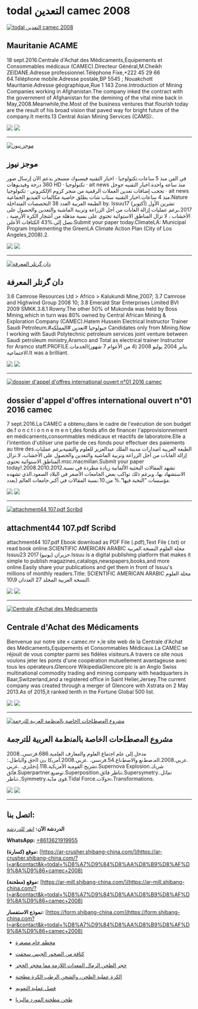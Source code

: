 # todal التعدين camec 2008

<a href="https://swt.shibang-china.com/?l=ar&img&k=todal+%D8%A7%D9%84%D8%AA%D8%B9%D8%AF%D9%8A%D9%86+camec+2008" target="_blank">![todal التعدين camec 2008](http://static.shibang-china.com/all-800x300/747.jpg)</a>

## Mauritanie ACAME
18 sept.2016.Centrale d&#39;Achat des Médicaments,Équipements et Consommables médicaux (CAMEC).Directeur Général,M.Cheikh ZEIDANE.Adresse professionnel.Téléphone Fixe,+222 45 29 66 64.Téléphone mobile.Adresse postale,BP 5545 ; Nouakchott Mauritanie.Adresse géographique,Rue 1 143 Zone.Introduction of Mining Companies working in Afghanistan.The company inked the contract with the government of Afghanistan for the demining of the vital mine back in May,2008.Meanwhile,the.Most of the business ventures that flourish today are the result of his broad vision that paved way for bright future of the company.It merits.13 Central Asian Mining Services (CAMS):.


<a href="https://whatsapp.shibangsoft.com/WhatsApp.php" target="_blank" title="WhatsApp">![](http://static.shibang-china.com/icon/whatsapp.png)</a> <a href="https://swt.shibang-china.com/?l=ar&icon&k=todal+%D8%A7%D9%84%D8%AA%D8%B9%D8%AF%D9%8A%D9%86+camec+2008" target="_blank">![](http://static.shibang-china.com/icon/chat-ar.png)</a>

---

<a href="https://swt.shibang-china.com/?l=ar&img&k=todal+%D8%A7%D9%84%D8%AA%D8%B9%D8%AF%D9%8A%D9%86+camec+2008" target="_blank">![موجز نيوز](http://static.shibang-china.com/all-800x300/334.jpg)</a>

## موجز نيوز
في الفن منذ 5 ساعات.تكنولوجيا &middot; اخبار التقنيه فيسبوك مسنجر يدعم الآن إرسال صور 360 درجة وفيديوهات HD &middot; تكنولوجيا &middot; ait news منذ ساعة واحدة.اخبار التقنيه جوجل تحجب إضافات تعدين العملات الرقمية من متجر كروم الإلكتروني &middot; تكنولوجيا &middot; ait news منذ 4 ساعات.اخبار التقنيه سناب شات يطلق خاصية مكالمات الفيديو الجماعية.Nature الطبعة العربية العدد 38 التخصصات المتداخلة by. Issuu17 تشرين الأول (أكتوبر) 2017.ﺑﺮﻏﻢ ﻋﻤﻠﻴﺎت إزاﻟﺔ اﻟﻐﺎﺑﺎت ﻣﻦ أﺟﻞ اﻟﺰراﻋﺔ وﺗﺮﺑﻴﺔ اﻟﻤﺎﺷﻴﺔ واﻟﺘﻌﺪﻳﻦ واﻟﺤﺼﻮل ﻋﻠﻰ اﻷﺧﺸﺎب ، ﻻ ﺗﺰال اﻟﻤﻨﺎﻃﻖ اﻻﺳﺘﻮاﺋﻴﺔ ﺗﺤﺘﻮي ﻋﻠﻰ ﻧﺴﺒﺔ ﻣﺬﻫﻠﺔ ﻣﻦ أﺷﺠﺎر اﻟﻜﺮة اﻷرﺿﻴﺔ ، ﺗﺼﻞ إﻟﻰ.%43 اﻟﻜﺜﺎﻓﺎت اﻷﻋﻠﻰ.Submit your paper today.ClimateLA: Municipal Program Implementing the GreenLA Climate Action Plan (City of Los Angeles,2008).2.


<a href="https://whatsapp.shibangsoft.com/WhatsApp.php" target="_blank" title="WhatsApp">![](http://static.shibang-china.com/icon/whatsapp.png)</a> <a href="https://swt.shibang-china.com/?l=ar&icon&k=todal+%D8%A7%D9%84%D8%AA%D8%B9%D8%AF%D9%8A%D9%86+camec+2008" target="_blank">![](http://static.shibang-china.com/icon/chat-ar.png)</a>

---

<a href="https://swt.shibang-china.com/?l=ar&img&k=todal+%D8%A7%D9%84%D8%AA%D8%B9%D8%AF%D9%8A%D9%86+camec+2008" target="_blank">![دان گرتلر المعرفة](http://static.shibang-china.com/all-800x300/1042.jpg)</a>

## دان گرتلر المعرفة
3.6 Camrose Resources Ltd &gt; Africo &gt; Kalukundi Mine,2007; 3.7 Camrose and Highwind Group 2008 10; 3.8 Emerald Star Enterprises Limited BVI 2009 SMKK.3.8.1 Rowny.The other 50% of Mukonda was held by Boss Mining,which in turn was 80% owned by Central African Mining &amp; Exploration Company (CAMEC).Hatem Hussein Electrical Instructor Trainer Saudi Petroleum.#جيولوجيا #تعدين #المملكه Candidates only from Mining.Now I working with Saudi Polytechnic petroleum services joint venture between Saudi petroleum ministry,Aramco and Total as electrical trainer Instructor for Aramco staff.PROFILE.يناير 2004 يوليو 2008 (4 من الأعوام 7 شهور)الخدمات الاجتماعية.It was a brilliant.


<a href="https://whatsapp.shibangsoft.com/WhatsApp.php" target="_blank" title="WhatsApp">![](http://static.shibang-china.com/icon/whatsapp.png)</a> <a href="https://swt.shibang-china.com/?l=ar&icon&k=todal+%D8%A7%D9%84%D8%AA%D8%B9%D8%AF%D9%8A%D9%86+camec+2008" target="_blank">![](http://static.shibang-china.com/icon/chat-ar.png)</a>

---

<a href="https://swt.shibang-china.com/?l=ar&img&k=todal+%D8%A7%D9%84%D8%AA%D8%B9%D8%AF%D9%8A%D9%86+camec+2008" target="_blank">![dossier d&#39;appel d&#39;offres international ouvert n°01 2016 camec](http://static.shibang-china.com/all-800x300/307.jpg)</a>

## dossier d&#39;appel d&#39;offres international ouvert n°01 2016 camec
7 sept.2016.La CAMEC a obtenu,dans le cadre de l&#39;exécution de son budget de.f o n c t i o n n e m e n t,des fonds afin de financer l&#39;approvisionnement en médicaments,consommables médicaux et réactifs de laboratoire.Elle a l&#39;intention d&#39;utiliser une partie de ces fonds pour effectuer des paiements au titre des.اﻟﻄﺒﻌﺔ اﻟﻌﺮﺑﻴﺔ اصدارات مدينة الملك عبدالعزيز للعلوم والتقنيةﺑﺮﻏﻢ ﻋﻤﻠﻴﺎت إزاﻟﺔ اﻟﻐﺎﺑﺎت ﻣﻦ أﺟﻞ اﻟﺰراﻋﺔ وﺗﺮﺑﻴﺔ اﻟﻤﺎﺷﻴﺔ واﻟﺘﻌﺪﻳﻦ واﻟﺤﺼﻮل ﻋﻠﻰ اﻷﺧﺸﺎب، ﻻ.ﺗﺰال اﻟﻤﻨﺎﻃﻖ اﻻﺳﺘﻮاﺋﻴﺔ ﺗﺤﺘﻮي.msc.macmillan.Submit your paper today!.2008.2010.2012.ﺗﺸﻬﺪ اﻟﻤﻘﺎﻻت اﻟﺒﺤﺜﻴﺔ اﻷﻟﻤﺎﻧﻴﺔ زﻳﺎدة ﻣﻄﺮدة ﻓﻲ ﻧﺴﺒﺔ اﻻﺳﺘﺸﻬﺎد ﺑﻬﺎ، وﺑﺮﻏﻢ ذﻟﻚ ﺗﻮاﻛﺐ ﺑﻌﺾ اﻟﺠﺎﻣﻌﺎت اﻷﺻﻐﺮ ﻓﻲ اﻟﺒﻼد اﻟﺼﻌﻮد.اﻟﺬي ﺗﺸﻬﺪه ﻣﺆﺳﺴﺎت &quot;اﻟﻨﺨﺒﺔ ﻓﻴﻬﺎ&quot;.% ﻣﻦ.10.ﻧﺴﺒﺔ اﻟﻤﻘﺎﻻت ﻓﻲ أﻛﺒﺮ.ﺟﺎﻣﻌﺎت اﻟﻌﺎﻟﻢ (ﺑﻌﺪد.


<a href="https://whatsapp.shibangsoft.com/WhatsApp.php" target="_blank" title="WhatsApp">![](http://static.shibang-china.com/icon/whatsapp.png)</a> <a href="https://swt.shibang-china.com/?l=ar&icon&k=todal+%D8%A7%D9%84%D8%AA%D8%B9%D8%AF%D9%8A%D9%86+camec+2008" target="_blank">![](http://static.shibang-china.com/icon/chat-ar.png)</a>

---

<a href="https://swt.shibang-china.com/?l=ar&img&k=todal+%D8%A7%D9%84%D8%AA%D8%B9%D8%AF%D9%8A%D9%86+camec+2008" target="_blank">![attachment44 107.pdf Scribd](http://static.shibang-china.com/all-800x300/797.jpg)</a>

## attachment44 107.pdf Scribd
attachment44 107.pdf Ebook download as PDF File (.pdf),Text File (.txt) or read book online.SCIENTIFIC AMERICAN ARABIC مجلة العلوم النسخة العربية Issuu23 حزيران (يونيو) 2017.Issuu is a digital publishing platform that makes it simple to publish magazines,catalogs,newspapers,books,and more online.Easily share your publications and get them in front of Issuu&#39;s millions of monthly readers.Title: SCIENTIFIC AMERICAN ARABIC مجلة العلوم النسخة العربية المجلد 27 العددان 9\10.


<a href="https://whatsapp.shibangsoft.com/WhatsApp.php" target="_blank" title="WhatsApp">![](http://static.shibang-china.com/icon/whatsapp.png)</a> <a href="https://swt.shibang-china.com/?l=ar&icon&k=todal+%D8%A7%D9%84%D8%AA%D8%B9%D8%AF%D9%8A%D9%86+camec+2008" target="_blank">![](http://static.shibang-china.com/icon/chat-ar.png)</a>

---

<a href="https://swt.shibang-china.com/?l=ar&img&k=todal+%D8%A7%D9%84%D8%AA%D8%B9%D8%AF%D9%8A%D9%86+camec+2008" target="_blank">![Centrale d&#39;Achat des Médicaments](http://static.shibang-china.com/all-800x300/356.jpg)</a>

## Centrale d&#39;Achat des Médicaments
Bienvenue sur notre site « camec.mr »,le site web de la Centrale d&#39;Achat des Médicaments,Equipements et Consommables Médicaux.La CAMEC se réjouit de vous compter parmi ses fidèles visiteurs.A travers ce site nous voulons jeter les ponts d&#39;une coopération mutuellement avantageuse avec tous les opérateurs.Glencore WikipediaGlencore plc is an Anglo Swiss multinational commodity trading and mining company with headquarters in Baar,Switzerland,and a registered office in Saint Helier,Jersey.The current company was created through a merger of Glencore with Xstrata on 2 May 2013.As of 2015,it ranked tenth in the Fortune Global 500 list.


<a href="https://whatsapp.shibangsoft.com/WhatsApp.php" target="_blank" title="WhatsApp">![](http://static.shibang-china.com/icon/whatsapp.png)</a> <a href="https://swt.shibang-china.com/?l=ar&icon&k=todal+%D8%A7%D9%84%D8%AA%D8%B9%D8%AF%D9%8A%D9%86+camec+2008" target="_blank">![](http://static.shibang-china.com/icon/chat-ar.png)</a>

---

<a href="https://swt.shibang-china.com/?l=ar&img&k=todal+%D8%A7%D9%84%D8%AA%D8%B9%D8%AF%D9%8A%D9%86+camec+2008" target="_blank">![ﻣﺷروع اﻟﻣﺻطﻠﺣﺎت اﻟﺧﺎﺻﺔ ﺑﺎﻟﻣﻧظﻣﺔ اﻟﻌرﺑﻳﺔ ﻟﻠﺗرﺟﻣﺔ](http://static.shibang-china.com/all-800x300/289.jpg)</a>

## ﻣﺷروع اﻟﻣﺻطﻠﺣﺎت اﻟﺧﺎﺻﺔ ﺑﺎﻟﻣﻧظﻣﺔ اﻟﻌرﺑﻳﺔ ﻟﻠﺗرﺟﻣﺔ
2008.ﻣدﺧﻝ إﻟﻰ ﻋﻠم اﺟﺗﻣﺎع اﻟﻌﻠوم واﻟﻣﻌﺎرف اﻟﻌﻠﻣﻳﺔ.686.ﻓرﻧﺳﻲ. .ﻋرﺑﻲ.2008.اﻟﻣ.ﺻطﻧﻊ واﻻﺻطﻧﺎع.54.ﻓرﻧﺳﻲ. .ﻋرﺑﻲ.2008.أﻣرﻳﻛﺎ ﺑﻳن اﻟﺣق واﻟﺑﺎطﻝ.: ﺗﺷرﻳﺢ اﻟﻘوﻣﻳﺔ اﻷﻣرﻳﻛﻳﺔ.118.إﻧﺟﻠﻳزي. .ﻋرﺑﻲ.Supernova Explosion.ﺷرﻳك ﻓﺎﺋق.Superpartner.ﺗوﺿﻳﻊ.Superposition.ﺗﻧﺎظر ﻓﺎﺋق.Supersymetry.ﺗﻣﺎﺛﻝ. .ﺗﻧﺎظر.Symmetry.ﻗوى ﻣدّﻳﺔ.Tidal Force.ﺗﺣوﻻت.Transformations.

<a href="https://whatsapp.shibangsoft.com/WhatsApp.php" target="_blank" title="WhatsApp">![](http://static.shibang-china.com/icon/whatsapp.png)</a> <a href="https://swt.shibang-china.com/?l=ar&icon&k=todal+%D8%A7%D9%84%D8%AA%D8%B9%D8%AF%D9%8A%D9%86+camec+2008" target="_blank">![](http://static.shibang-china.com/icon/chat-ar.png)</a>

---
## اتصل بنا:

**الدردشة الآن:** [انقر للدردشة](https://swt.shibang-china.com?l=ar&contact&k=todal+%D8%A7%D9%84%D8%AA%D8%B9%D8%AF%D9%8A%D9%86+camec+2008)

**WhatsApp:**  [+8613621919955](https://whatsapp.shibangsoft.com/WhatsApp.php)

**موقع (كسارة):** [https://ar-crusher.shibang-china.com/](https://ar-crusher.shibang-china.com/?l=ar&contact&k=todal+%D8%A7%D9%84%D8%AA%D8%B9%D8%AF%D9%8A%D9%86+camec+2008)

**موقع (مطحنة):** [https://ar-mill.shibang-china.com/](https://ar-mill.shibang-china.com/?l=ar&contact&k=todal+%D8%A7%D9%84%D8%AA%D8%B9%D8%AF%D9%8A%D9%86+camec+2008)

**نموذج الاستفسار:** [https://form.shibang-china.com](https://form.shibang-china.com?l=ar&contact&k=todal+%D8%A7%D9%84%D8%AA%D8%B9%D8%AF%D9%8A%D9%86+camec+2008)

* [محطم خام مصغرة](../27/%D9%85%D8%AD%D8%B7%D9%85%20%D8%AE%D8%A7%D9%85%20%D9%85%D8%B5%D8%BA%D8%B1%D8%A9.md)

* [كثافة من الصخور الجبس سحقت](../30/%D9%83%D8%AB%D8%A7%D9%81%D8%A9%20%D9%85%D9%86%20%D8%A7%D9%84%D8%B5%D8%AE%D9%88%D8%B1%20%D8%A7%D9%84%D8%AC%D8%A8%D8%B3%20%D8%B3%D8%AD%D9%82%D8%AA.md)

* [حجر الطحن الرمال المعدات اللازمة مما محجر الحجر](../28/%D8%AD%D8%AC%D8%B1%20%D8%A7%D9%84%D8%B7%D8%AD%D9%86%20%D8%A7%D9%84%D8%B1%D9%85%D8%A7%D9%84%20%D8%A7%D9%84%D9%85%D8%B9%D8%AF%D8%A7%D8%AA%20%D8%A7%D9%84%D9%84%D8%A7%D8%B2%D9%85%D8%A9%20%D9%85%D9%85%D8%A7%20%D9%85%D8%AD%D8%AC%D8%B1%20%D8%A7%D9%84%D8%AD%D8%AC%D8%B1.md)

* [الكرة عملية الطحن، والشحن الرطب الكرة مطحنة](../30/%D8%A7%D9%84%D9%83%D8%B1%D8%A9%20%D8%B9%D9%85%D9%84%D9%8A%D8%A9%20%D8%A7%D9%84%D8%B7%D8%AD%D9%86%D8%8C%20%D9%88%D8%A7%D9%84%D8%B4%D8%AD%D9%86%20%D8%A7%D9%84%D8%B1%D8%B7%D8%A8%20%D8%A7%D9%84%D9%83%D8%B1%D8%A9%20%D9%85%D8%B7%D8%AD%D9%86%D8%A9.md)

* [فصل عملية التعويم](../28/%D9%81%D8%B5%D9%84%20%D8%B9%D9%85%D9%84%D9%8A%D8%A9%20%D8%A7%D9%84%D8%AA%D8%B9%D9%88%D9%8A%D9%85.md)

* [طحن مطحنة المورد ماليزيا](../30/%D8%B7%D8%AD%D9%86%20%D9%85%D8%B7%D8%AD%D9%86%D8%A9%20%D8%A7%D9%84%D9%85%D9%88%D8%B1%D8%AF%20%D9%85%D8%A7%D9%84%D9%8A%D8%B2%D9%8A%D8%A7.md)